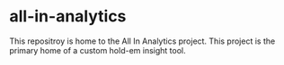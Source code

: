 # all-in-analytics
This repositroy is home to the All In Analytics project. This project is the primary home of a custom hold-em insight tool.
